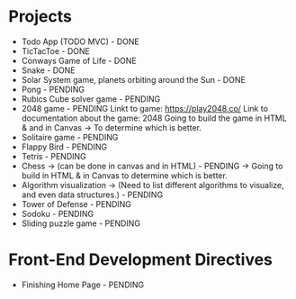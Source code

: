 # Projects
- Todo App (TODO MVC) - DONE
- TicTacToe - DONE
- Conways Game of Life - DONE
- Snake - DONE
- Solar System game, planets orbiting around the Sun - DONE
- Pong - PENDING
- Rubics Cube solver game - PENDING
- 2048 game - PENDING
    Linkt to game: https://play2048.co/
    Link to documentation about the game: 2048
    Going to build the game in HTML & and in Canvas -> To determine which is better. 
- Solitaire game - PENDING
- Flappy Bird - PENDING
- Tetris - PENDING
- Chess -> (can be done in canvas and in HTML) - PENDING -> Going to build in HTML & in Canvas to determine which is better. 
- Algorithm visualization -> (Need to list different algorithms to visualize, and even data structures.) - PENDING
- Tower of Defense - PENDING
- Sodoku - PENDING
- Sliding puzzle game - PENDING



# Front-End Development Directives

- Finishing Home Page - PENDING